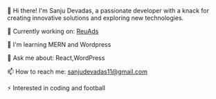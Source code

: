 👋 Hi there! I'm Sanju Devadas, a passionate developer with a knack for creating innovative solutions and exploring new technologies.

🔭 Currently working on:   [ReuAds](https://reuads.com/)


🌱   I'm learning MERN and Wordpress


💬 Ask me about: React,WordPress


📫 How to reach me: sanjudevadas11@gmail.com


⚡ Interested in coding and football
